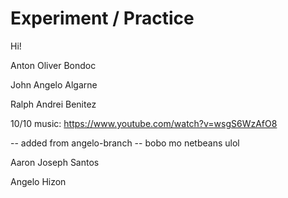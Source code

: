 # Experiment / Practice

Hi!

Anton Oliver Bondoc 

John Angelo Algarne

Ralph Andrei Benitez

10/10 music:
https://www.youtube.com/watch?v=wsgS6WzAfO8

-- added from angelo-branch
-- bobo mo netbeans ulol

Aaron Joseph Santos

Angelo Hizon